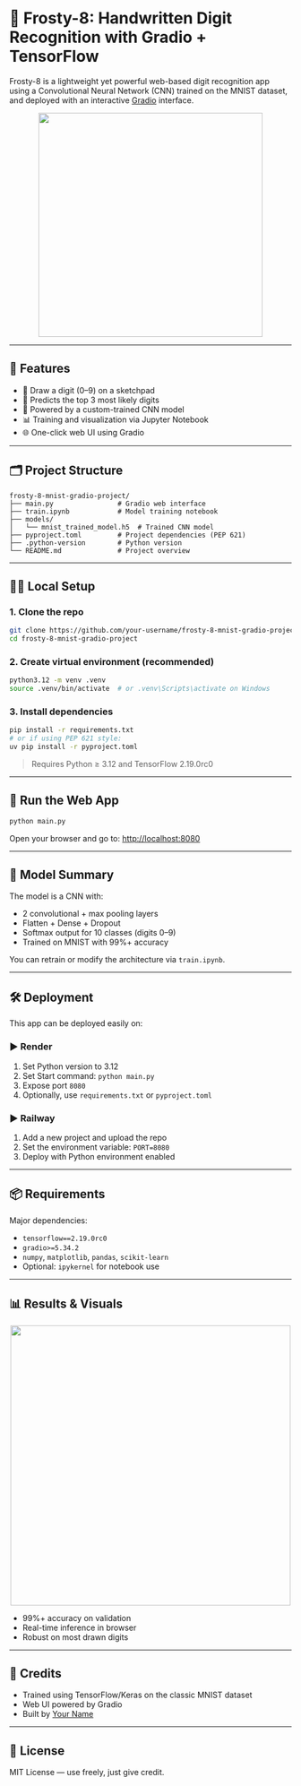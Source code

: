 # 🧊 Frosty-8: Handwritten Digit Recognition with Gradio + TensorFlow

Frosty-8 is a lightweight yet powerful web-based digit recognition app using a Convolutional Neural Network (CNN) trained on the MNIST dataset, and deployed with an interactive [Gradio](https://www.gradio.app/) interface.

<p align="center">
  <img src="https://upload.wikimedia.org/wikipedia/commons/2/27/MnistExamples.png" width="400" />
</p>

---

## 🚀 Features

- 🎨 Draw a digit (0–9) on a sketchpad
- 🤖 Predicts the top 3 most likely digits
- 🧠 Powered by a custom-trained CNN model
- 📊 Training and visualization via Jupyter Notebook
- 🌐 One-click web UI using Gradio

---

## 🗂️ Project Structure

```
frosty-8-mnist-gradio-project/
├── main.py                # Gradio web interface
├── train.ipynb            # Model training notebook
├── models/
│   └── mnist_trained_model.h5  # Trained CNN model
├── pyproject.toml         # Project dependencies (PEP 621)
├── .python-version        # Python version
└── README.md              # Project overview
```

---

## 🧑‍💻 Local Setup

### 1. Clone the repo

```bash
git clone https://github.com/your-username/frosty-8-mnist-gradio-project.git
cd frosty-8-mnist-gradio-project
```

### 2. Create virtual environment (recommended)

```bash
python3.12 -m venv .venv
source .venv/bin/activate  # or .venv\Scripts\activate on Windows
```

### 3. Install dependencies

```bash
pip install -r requirements.txt
# or if using PEP 621 style:
uv pip install -r pyproject.toml
```

> Requires Python ≥ 3.12 and TensorFlow 2.19.0rc0

---

## 🚦 Run the Web App

```bash
python main.py
```

Open your browser and go to: [http://localhost:8080](http://localhost:8080)

---

## 🧠 Model Summary

The model is a CNN with:

- 2 convolutional + max pooling layers
- Flatten + Dense + Dropout
- Softmax output for 10 classes (digits 0–9)
- Trained on MNIST with 99%+ accuracy

You can retrain or modify the architecture via `train.ipynb`.

---

## 🛠 Deployment

This app can be deployed easily on:

### ▶ Render

1. Set Python version to 3.12
2. Set Start command: `python main.py`
3. Expose port `8080`
4. Optionally, use `requirements.txt` or `pyproject.toml`

### ▶ Railway

1. Add a new project and upload the repo
2. Set the environment variable: `PORT=8080`
3. Deploy with Python environment enabled

---

## 📦 Requirements

Major dependencies:

- `tensorflow==2.19.0rc0`
- `gradio>=5.34.2`
- `numpy`, `matplotlib`, `pandas`, `scikit-learn`
- Optional: `ipykernel` for notebook use

---

## 📊 Results & Visuals

<p align="center">
  <img src="https://miro.medium.com/v2/resize:fit:1000/format:webp/1*2wOTne5Y_euHFM7pMSJKRg.png" width="500" />
</p>

- 99%+ accuracy on validation
- Real-time inference in browser
- Robust on most drawn digits

---

## 🧠 Credits

- Trained using TensorFlow/Keras on the classic MNIST dataset
- Web UI powered by Gradio
- Built by [Your Name](https://github.com/your-username)

---

## 📜 License

MIT License — use freely, just give credit.
